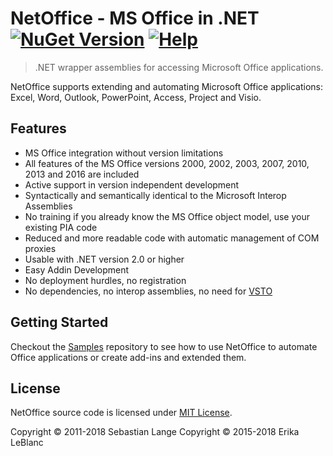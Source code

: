 # NetOffice - MS Office in .NET [![NuGet Version](http://img.shields.io/nuget/v/NetOffice.Core.svg?style=flat)](https://www.nuget.org/profiles/netofficedotnet) [![Help](https://img.shields.io/badge/stackoverflow-netoffice-orange.svg)](http://stackoverflow.com/questions/tagged/netoffice)

> .NET wrapper assemblies for accessing Microsoft Office applications.

NetOffice supports extending and automating Microsoft Office applications: Excel, Word, Outlook,
PowerPoint, Access, Project and Visio.

## Features

* MS Office integration without version limitations
* All features of the MS Office versions 2000, 2002, 2003, 2007, 2010, 2013 and 2016 are included
* Active support in version independent development
* Syntactically and semantically identical to the Microsoft Interop Assemblies
* No training if you already know the MS Office object model, use your existing PIA code
* Reduced and more readable code with automatic management of COM proxies
* Usable with .NET version 2.0 or higher
* Easy Addin Development
* No deployment hurdles, no registration
* No dependencies, no interop assemblies, no need for [VSTO][VSTO]

## Getting Started

Checkout the [Samples](https://github.com/netoffice/Samples) repository
to see how to use NetOffice to automate Office applications or create add-ins and extended them.

## License

NetOffice source code is licensed under [MIT License](LICENSE.txt).

Copyright &copy; 2011-2018 Sebastian Lange
Copyright &copy; 2015-2018 Erika LeBlanc


[VSTO]: http://msdn.microsoft.com/en-us/library/jj620922.aspx
